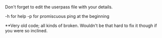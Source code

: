 Don't forget to edit the userpass file with your details.

-h for help
-p for promiscuous ping at the beginning


**Very old code; all kinds of broken. Wouldn't be that hard to fix it though if you were so inclined.

